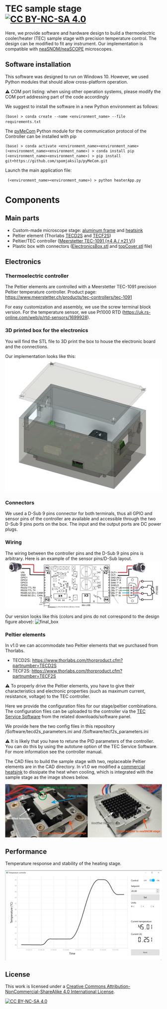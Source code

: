 
# TEC sample stage   [![CC BY-NC-SA 4.0][cc-by-nc-sa-shield]][cc-by-nc-sa]

Here, we provide software and hardware design to build a thermoelectric cooler/heater (TEC) sample stage with precision temperature control.
The design can be modified to fit any instrument. Our implementation is compatible with [neaSNOM/neaSCOPE](https://www.neaspec.com/) microscopes.

## Software installation

This software was designed to run on Windows 10. However, we used Python modules that should allow cross-platform 
operation.

⚠️ COM port listing: when using other operation systems, please modify the COM port addressing part of the code accordingly

We suggest to install the software in a new Python environment as follows:

`(base) > conda create --name <environment_name> --file requirements.txt`

The [pyMeCom](https://github.com/spomjaksilp/pyMeCom) Python module for the communication protocol of the Controller can be installed with pip

```
(base) > conda activate <environment_name><environment_name>
(<environment_name><environment_name>) > conda install pip
(<environment_name><environment_name>) > pip install git+https://github.com/spomjaksilp/pyMeCom.git
```

Launch the main application file:

` (<environment_name><environment_name>) > python heaterApp.py`


# Components

## Main parts

- Custom-made microscope stage: [aluminum frame](CAD/frame.stl) and [heatsink](https://hu.rs-online.com/web/p/hutobordak/5040772?gb=b)
- Peltier element (Thorlabs [TECD2S](https://www.thorlabs.com/thorproduct.cfm?partnumber=TECD2S) and [TECF2S](https://www.thorlabs.com/thorproduct.cfm?partnumber=TECF2S))
- Peltier/TEC controller ([Meerstetter TEC-1091 (±4 A / ±21 V)](https://www.meerstetter.ch/products/tec-controllers/tec-1091))
- Plastic box with connectors ([ElectronicsBox.stl](CAD/ElectronicsBox.stl) and [topCover.stl](CAD/topCover.stl) file)


## Electronics

### Thermoelectric controller

The Peltier elements are controlled with a Meerstetter TEC-1091 precision Peltier temperature controller. Product page: https://www.meerstetter.ch/products/tec-controllers/tec-1091

For easy customization and assembly, we use the screw terminal block version. For the temperature sensor, we use Pt1000 RTD (https://uk.rs-online.com/web/p/rtd-sensors/1699928). 

### 3D printed box for the electronics
You will find the STL file to 3D print the box to house the electronic board and the connections. 

Our implementation looks like this:
![cad_design](/Images/cad_design.png)

### Connectors

We used a D-Sub 9 pins connector for both terminals, thus all GPIO and sensor pins of the controller are available and accessible through the two D-Sub 9 pins ports on the box. The input and the output ports are DC power plugs.

### Wiring

The wiring between the controller pins and the D-Sub 9 pins pins is arbitrary. Here is an example of the sensor pins/D-Sub layout.
![wiring](/Images/TECcontroller_wiring.png)

Our version looks like this (colors and pins do not correspond to the design figure above):
![final_box](/Images/final_box.png)

### Peltier elements

In v1.0 we can accommodate two Peltier elements that we purchased from Thorlabs.

- TECD2S: https://www.thorlabs.com/thorproduct.cfm?partnumber=TECD2S
- TECF2S: https://www.thorlabs.com/thorproduct.cfm?partnumber=TECF2S

⚠️ To properly drive the Peltier elements, you have to give their characteristics and electronic properties (such as maximum current, resistance, voltage) to the TEC controller.

Here we provide the configuration files for our stage/peltier combinations. The configuration files can be uploaded to the controller via the [TEC Service Software](https://www.meerstetter.ch/products/tec-controllers/tec-1091) from the related downloads/software panel.

We provide here the two config files in this repository /Software/tecd2s_parameters.ini and /Software/tecf2s_parameters.ini

⚠️ It is likely that you have to retune the PID parameters of the controller. You can do this by using the autotune option of the TEC Service Software. For more information see the controller manual.

The CAD files to build the sample stage with two, replaceable Peltier elements are in the CAD directory. 
In v1.0 we modified a [commercial heatsink](https://hu.rs-online.com/web/p/hutobordak/5040772?gb=b) to dissipate the heat when cooling, which is integrated with the sample stage as the image shows below.

![stage](/Images/heaterStage_hardware.png)

## Performance

Temperature response and stability of the heating stage.

![controllapp_new](/Images/controllapp_new.png)

## License

This work is licensed under a
[Creative Commons Attribution-NonCommercial-ShareAlike 4.0 International License][cc-by-nc-sa].

[![CC BY-NC-SA 4.0][cc-by-nc-sa-image]][cc-by-nc-sa]

[cc-by-nc-sa]: http://creativecommons.org/licenses/by-nc-sa/4.0/
[cc-by-nc-sa-image]: https://licensebuttons.net/l/by-nc-sa/4.0/88x31.png
[cc-by-nc-sa-shield]: https://img.shields.io/badge/License-CC%20BY--NC--SA%204.0-lightgrey.svg
